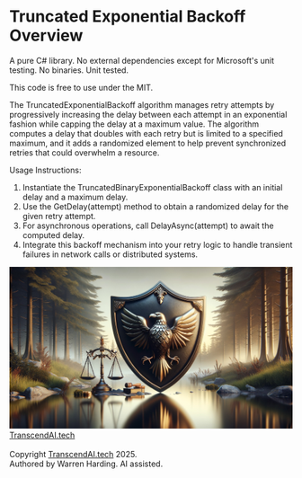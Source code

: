 # Truncated Exponential Backoff Overview

A pure C# library. No external dependencies except for Microsoft's unit testing. No binaries. Unit tested.

This code is free to use under the MIT.

The TruncatedExponentialBackoff algorithm manages retry attempts by progressively increasing the delay between each attempt in an exponential fashion while capping the delay at a maximum value. The algorithm computes a delay that doubles with each retry but is limited to a specified maximum, and it adds a randomized element to help prevent synchronized retries that could overwhelm a resource.

Usage Instructions:
1. Instantiate the TruncatedBinaryExponentialBackoff class with an initial delay and a maximum delay.
2. Use the GetDelay(attempt) method to obtain a randomized delay for the given retry attempt.
3. For asynchronous operations, call DelayAsync(attempt) to await the computed delay.
4. Integrate this backoff mechanism into your retry logic to handle transient failures in network calls or distributed systems.

![AI Image](aiimage.jpg)
[TranscendAI.tech](https://TranscendAI.tech)<br>
<br>
Copyright [TranscendAI.tech](https://TranscendAI.tech) 2025.</br>
Authored by Warren Harding. AI assisted.